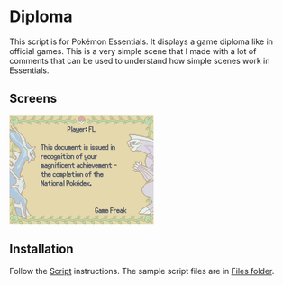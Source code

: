 # Diploma
This script is for Pokémon Essentials. It displays a game diploma like in official games. This is a very simple scene that I made with a lot of comments that can be used to understand how simple scenes work in Essentials.

## Screens
![](Screens/screen.png)

## Installation
Follow the [Script](/Script.rb) instructions. The sample script files are in [Files folder](/Files).
